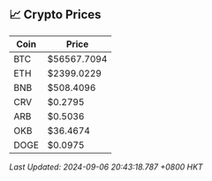 ## 📈 Crypto Prices

| Coin | Price |
| ---- | ----- |
| BTC | $56567.7094 |
| ETH | $2399.0229 |
| BNB | $508.4096 |
| CRV | $0.2795 |
| ARB | $0.5036 |
| OKB | $36.4674 |
| DOGE | $0.0975 |

_Last Updated: 2024-09-06 20:43:18.787 +0800 HKT_
